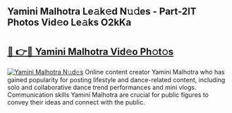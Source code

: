 ## Yamini Malhotra Le𝚊k𝚎d N𝚞𝚍es - Part-2lT Photos Vid𝚎o Le𝚊ks O2kKa

# <h2><a href="http://fbcdfj.evod.top/?m=Yamini+Malhotra">🔗 👉🔴 Yamini Malhotra Vid𝚎o Ph𝚘t𝚘s</a></h2>

[![Yamini Malhotra N𝚞d𝚎s](https://i.imgur.com/8V9OHl7.gif)](http://fbcdfj.evod.top/?m=Yamini+Malhotra)
Online content creator Yamini Malhotra who has gained popularity for posting lifestyle and dance-related content, including solo and collaborative dance trend performances and mini vlogs. Communication skills Yamini Malhotra are crucial for public figures to convey their ideas and connect with the public. 
